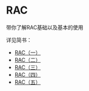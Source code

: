 # RAC
带你了解RAC基础以及基本的使用

详见简书：

- [RAC（一）](https://www.jianshu.com/p/088dd8fce291)
- [RAC（二）](https://www.jianshu.com/p/cae3028dc38f)
- [RAC（三）](https://www.jianshu.com/p/6f900315c537)
- [RAC（四）](https://www.jianshu.com/p/70efe1e3deba)
- [RAC（五）](https://www.jianshu.com/p/ec9f296ba2df)
